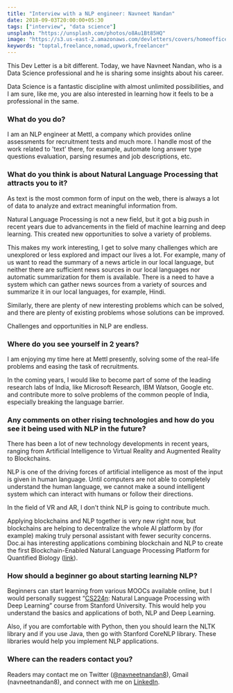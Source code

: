```yaml
---
title: "Interview with a NLP engineer: Navneet Nandan"
date: 2018-09-03T20:00:00+05:30
tags: ["interview", "data science"]
unsplash: "https://unsplash.com/photos/o8Au1Bt85HQ"
image: "https://s3.us-east-2.amazonaws.com/devletters/covers/homeoffice.jpg"
keywords: "toptal,freelance,nomad,upwork,freelancer"
---
```


This Dev Letter is a bit different. Today, we have Navneet Nandan, who is a Data Science professional and he is sharing some insights about his career. 

Data Science is a fantastic discipline with almost unlimited possibilities, and I am sure, like me, you are also interested in learning how it feels to be a professional in the same.


### What do you do?

I am an NLP engineer at Mettl, a company which provides online assessments for recruitment tests and much more. I handle most of the work related to 'text' there, for example, automate long answer type questions evaluation, parsing resumes and job descriptions, etc. 

### What do you think is about Natural Language Processing that attracts you to it?

As text is the most common form of input on the web, there is always a lot of data to analyze and extract meaningful information from. 

Natural Language Processing is not a new field, but it got a big push in recent years due to advancements in the field of machine learning and deep learning. This created new opportunities to solve a variety of problems. 

This makes my work interesting, I get to solve many challenges which are unexplored or less explored and impact our lives a lot. For example, many of us want to read the summary of a news article in our local language, but neither there are sufficient news sources in our local languages nor automatic summarization for them is available. There is a need to have a system which can gather news sources from a variety of sources and summarize it in our local languages, for example, Hindi. 

Similarly, there are plenty of new interesting problems which can be solved, and there are plenty of existing problems whose solutions can be improved. 

Challenges and opportunities in NLP are endless.

### Where do you see yourself in 2 years?

I am enjoying my time here at Mettl presently, solving some of the real-life problems and easing the task of recruitments. 

In the coming years, I would like to become part of some of the leading research labs of India, like Microsoft Research, IBM Watson, Google etc. and contribute more to solve problems of the common people of India, especially breaking the language barrier.

### Any comments on other rising technologies and how do you see it being used with NLP in the future?

There has been a lot of new technology developments in recent years, ranging from Artificial Intelligence to Virtual Reality and Augmented Reality to Blockchains. 

NLP is one of the driving forces of artificial intelligence as most of the input is given in human language. Until computers are not able to completely understand the human language, we cannot make a sound intelligent system which can interact with humans or follow their directions. 

In the field of VR and AR, I don't think NLP is going to contribute much. 

Applying blockchains and NLP together is very new right now, but blockchains are helping to decentralize the whole AI platform by (for example) making truly personal assistant with fewer security concerns. Doc.ai has interesting applications combining blockchain and NLP to create the first Blockchain-Enabled Natural Language Processing Platform for Quantified Biology ([link](https://www.prnewswire.com/news-releases/docai-announces-first-blockchain-enabled-natural-language-processing-platform-for-quantified-biology-300508942.html)).

### How should a beginner go about starting learning NLP?

Beginners can start learning from various MOOCs available online, but I would personally suggest “[CS224n](http://web.stanford.edu/class/cs224n/): Natural Language Processing with Deep Learning” course from Stanford University. This would help you understand the basics and applications of both, NLP and Deep Learning. 

Also, if you are comfortable with Python, then you should learn the NLTK library and if you use Java, then go with Stanford CoreNLP library. These libraries would help you implement NLP applications.

### Where can the readers contact you?

Readers may contact me on Twitter ([@navneetnandan8](https://twitter.com/navneetnandan8)),  Gmail (navneetnandan8), and connect with me on [LinkedIn](https://www.linkedin.com/in/navneetnandan/).
